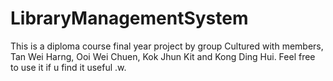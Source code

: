 # LibraryManagementSystem

This is a diploma course final year project by group Cultured with members, Tan Wei Harng, Ooi Wei Chuen, Kok Jhun Kit and Kong Ding Hui.
Feel free to use it if u find it useful .w.
